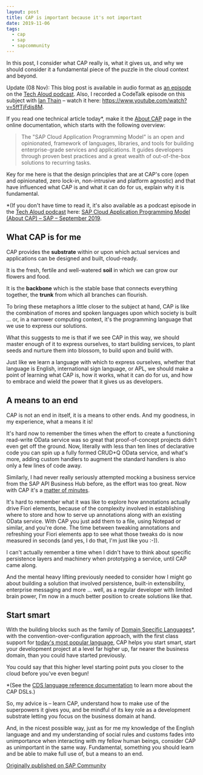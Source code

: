 ```yaml
---
layout: post
title: CAP is important because it's not important
date: 2019-11-06
tags:
  - cap
  - sap
  - sapcommunity
---
```

In this post, I consider what CAP really is, what it gives us, and why we should consider it a fundamental piece of the puzzle in the cloud context and beyond.

Update (08 Nov): This blog post is available in audio format as [an episode](https://anchor.fm/tech-aloud/episodes/CAP-is-important-because-its-not-important---6-Nov-2019---DJ-Adams-e8rg7s) on the [Tech Aloud podcast](https://qmacro.org/2019/09/17/new-podcast-tech-aloud/). Also, I recorded a CodeTalk episode on this subject with [Ian Thain](https://people.sap.com/ian.thain) – watch it here: <https://www.youtube.com/watch?v=5ffTjFdjs8M>.

If you read one technical article today\*, make it the [About CAP](https://cap.cloud.sap/docs/about/) page in the online documentation, which starts with the following overview:

> The "SAP Cloud Application Programming Model" is an open and opinionated, framework of languages, libraries, and tools for building enterprise-grade services and applications. It guides developers through proven best practices and a great wealth of out-of-the-box solutions to recurring tasks.

Key for me here is that the design principles that are at CAP's core (open and opinionated, zero lock-in, non-intrusive and platform agnostic) and that have influenced what CAP is and what it can do for us, explain why it is fundamental.

\*(If you don't have time to read it, it's also available as a podcast episode in the [Tech Aloud podcast](https://qmacro.org/2019/09/17/new-podcast-tech-aloud/) here: [SAP Cloud Application Programming Model (About CAP) – SAP – September 2019](https://anchor.fm/tech-aloud/episodes/SAP-Cloud-Application-Programming-Model-About-CAP---SAP---September-2019-e5f76p).

## What CAP is for me

CAP provides the **substrate** within or upon which actual services and applications can be designed and built, cloud-ready.

It is the fresh, fertile and well-watered **soil** in which we can grow our flowers and food.

It is the **backbone** which is the stable base that connects everything together, the **trunk** from which all branches can flourish.

To bring these metaphors a little closer to the subject at hand, CAP is like the combination of mores and spoken languages upon which society is built … or, in a narrower computing context, it's the programming language that we use to express our solutions.

What this suggests to me is that if we see CAP in this way, we should master enough of it to express ourselves, to start building services, to plant seeds and nurture them into blossom, to build upon and build with.

Just like we learn a language with which to express ourselves, whether that language is English, international sign language, or APL, we should make a point of learning what CAP is, how it works, what it can do for us, and how to embrace and wield the power that it gives us as developers.

## A means to an end

CAP is not an end in itself, it is a means to other ends. And my goodness, in my experience, what a means it is!

It's hard now to remember the times when the effort to create a functioning read-write OData service was so great that proof-of-concept projects didn't even get off the ground. Now, literally with less than ten lines of declarative code you can spin up a fully formed CRUD+Q OData service, and what's more, adding custom handlers to augment the standard handlers is also only a few lines of code away.

Similarly, I had never really seriously attempted mocking a business service from the SAP API Business Hub before, as the effort was too great. Now with CAP it's a [matter of minutes](https://developers.sap.com/tutorials/cap-cloudsdk-1-mock-service.html).

It's hard to remember what it was like to explore how annotations actually drive Fiori elements, because of the complexity involved in establishing where to store and how to serve up annotations along with an existing OData service. With CAP you just add them to a file, using Notepad or similar, and you're done. The time between tweaking annotations and refreshing your Fiori elements app to see what those tweaks do is now measured in seconds (and yes, I do that, I'm just like you :-)).

I can't actually remember a time when I didn't have to think about specific persistence layers and machinery when prototyping a service, until CAP came along.

And the mental heavy lifting previously needed to consider how I might go about building a solution that involved persistence, built-in extensibility, enterprise messaging and more … well, as a regular developer with limited brain power, I'm now in a much better position to create solutions like that.

## Start smart

With the building blocks such as the family of [Domain Specific Languages](https://blogs.sap.com/2019/09/18/tech-aloud-podcast-an-introduction/#dsls)\*, with the convention-over-configuration approach, with the first class support for [today's most popular language](https://qmacro.org/2019/04/18/brief-thoughts-on-the-2019-stack-overflow-developer-survey-results/#languages), CAP helps you start smart, start your development project at a level far higher up, far nearer the business domain, than you could have started previously.

You could say that this higher level starting point puts you closer to the cloud before you've even begun!

\*(See the [CDS language reference documentation](https://cap.cloud.sap/docs/cds/) to learn more about the CAP DSLs.)

So, my advice is – learn CAP, understand how to make use of the superpowers it gives you, and be mindful of its key role as a development substrate letting you focus on the business domain at hand.

And, in the nicest possible way, just as for me my knowledge of the English language and and my understanding of social rules and customs fades into unimportance when interacting with my fellow human beings, consider CAP as unimportant in the same way. Fundamental, something you should learn and be able to make full use of, but a means to an end.

[Originally published on SAP Community](https://blogs.sap.com/2019/11/06/cap-is-important-because-its-not-important/)

